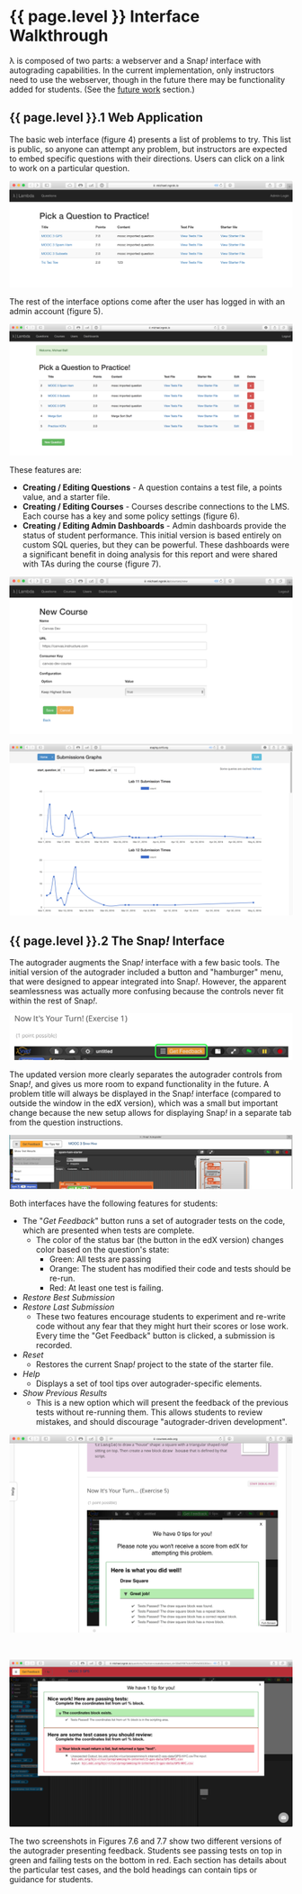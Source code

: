 # {{ page.level }} Interface Walkthrough

λ is composed of two parts: a webserver and a Snap<em>!</em> interface with autograding capabilities. In the current implementation, only instructors need to use the webserver, though in the future there may be functionality added for students. (See the [future work](future-work.md) section.)

## {{ page.level }}.1 Web Application

The basic web interface (figure 4) presents a list of problems to try. This list is public, so anyone can attempt any problem, but instructors are expected to embed specific questions with their directions. Users can click on a link to work on a particular question.

![The initial page is a list of questions to try.](/images/home-page.png)

The rest of the interface options come after the user has logged in with an admin account (figure 5).

![Administrators have additional functionality.](/images/home-admin.png)

These features are:

* <b>Creating / Editing Questions</b> - A question contains a test file, a points value, and a starter file.
* <b>Creating / Editing Courses</b> - Courses describe connections to the LMS. Each course has a key and some policy settings (figure 6).
* <b>Creating / Editing Admin Dashboards</b> - Admin dashboards provide the status of student performance. This initial version is based entirely on custom SQL queries, but they can be powerful. These dashboards were a significant benefit in doing analysis for this report and were shared with TAs during the course (figure 7).

![Creating a new course is a simple action which requires little information.](/images/docs/lti-new-course.png)

![A dashboard showing the first two labs the submission times for autograder requests for.](/images/graphs-overview.png)

## {{ page.level }}.2 The Snap<em>!</em> Interface

The autograder augments the Snap<em>!</em> interface with a few basic tools. The initial version of the autograder included a button and "hamburger" menu, that were designed to appear integrated into Snap<em>!</em>. However, the apparent seamlessness was actually more confusing because the controls never fit within the rest of Snap<em>!</em>.

![The initial (edX) version which had a heavily integrated feedback button.](/images/edx-controls.png)

The updated version more clearly separates the autograder controls from Snap<em>!</em>, and gives us more room to expand functionality in the future. A problem title will always be displayed in the Snap<em>!</em> interface (compared to outside the window in the edX version), which was a small but important change because the new setup allows for displaying Snap<em>!</em> in a separate tab from the question instructions.

![Updated controls for the autograder showing a dropdown menu. (The controls for reverting submissions are greyed-out.)](/images/new-controls.png)


Both interfaces have the following features for students:

* The "*Get Feedback*" button runs a set of autograder tests on the code, which are presented when tests are complete.
	* The color of the status bar (the button in the edX version) changes color based on the question's state:
		* Green: All tests are passing
		* Orange: The student has modified their code and tests should be re-run.
		* Red: At least one test is failing.
* *Restore Best Submission*
* *Restore Last Submission*
	* These two features encourage students to experiment and re-write code without any fear that they might hurt their scores or lose work. Every time the "Get Feedback" button is clicked, a submission is recorded.
* *Reset*
	* Restores the current Snap<em>!</em> project to the state of the starter file.
* *Help*
	* Displays a set of tool tips over autograder-specific elements.
* *Show Previous Results*
	* This is a new option which will present the feedback of the previous tests without re-running them. This allows students to review mistakes, and should discourage "autograder-driven development".

![An example of the feedback presented when everything is correct.](/images/snap-edx.png)

<br />

![An example of feedback showing some failing cases.](/images//feedback-incorrect.png)

The two screenshots in Figures 7.6 and 7.7 show two different versions of the autograder presenting feedback. Students see passing tests on top in green and failing tests on the bottom in red. Each section has details about the particular test cases, and the bold headings can contain tips or guidance for students.
